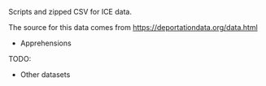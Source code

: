 Scripts and zipped CSV for ICE data.

The source for this data comes from https://deportationdata.org/data.html
* Apprehensions

TODO: 
* Other datasets

